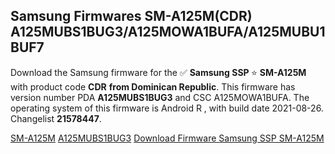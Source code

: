 <h2>Samsung Firmwares SM-A125M(CDR) A125MUBS1BUG3/A125MOWA1BUFA/A125MUBU1BUF7</h2>
Download the Samsung firmware for the ✅ <strong>Samsung SSP </strong> ⭐ <strong>SM-A125M</strong> with product code <strong>CDR</strong> <strong> from Dominican Republic</strong>. This firmware has version number PDA <strong>A125MUBS1BUG3</strong> and CSC A125MOWA1BUFA. The operating system of this firmware is Android R , with build date 2021-08-26. Changelist <strong>21578447</strong>.


[SM-A125M](https://samfirm.shop/samsung/model/SM-A125M)
[A125MUBS1BUG3](https://samfirm.shop/samsung/pda/A125MUBS1BUG3)
[Download Firmware Samsung SSP SM-A125M](https://samfirm.shop/samsung/firmware/451657)
